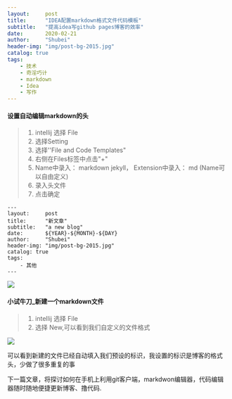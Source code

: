 ```yaml
---
layout:     post   
title:      "IDEA配置markdown格式文件代码模板"   
subtitle:   "提高idea写github pages博客的效率"  
date:       2020-02-21  
author:     "Shubei"  
header-img: "img/post-bg-2015.jpg"  
catalog: true  
tags:  
    - 技术  
    - 奇淫巧计  
    - markdown
    - Idea  
    - 写作  
---
```


#### 设置自动编辑markdown的头
>1. intellij 选择 File  
>2. 选择Setting
>3. 选择''File and Code Templates"
>4. 右侧在Files标签中点击"+"
>5. Name中录入： markdown jekyll， Extension中录入： md  (Name可以自由定义)
>6. 录入头文件
>7. 点击确定

```
---
layout:     post  
title:      "新文章"  
subtitle:   "a new blog"  
date:       ${YEAR}-${MONTH}-${DAY}  
author:     "Shubei"  
header-img: "img/post-bg-2015.jpg"  
catalog: true  
tags:  
    - 其他  
---
``` 

![](http://shubei-blog.oss-cn-beijing.aliyuncs.com/pasteimageintomarkdown/2020-02-21/579414984809800.png?Expires=4735875106&OSSAccessKeyId=LTAI4Fv8o4J1qrtFrYcJsmA2&Signature=zhiLxJ1CWctbvdP7XZDZgieJUus%3D)

#### 小试牛刀_新建一个markdown文件
>1. intellij 选择 File  
>2. 选择 New,可以看到我们自定义的文件格式

![](http://shubei-blog.oss-cn-beijing.aliyuncs.com/pasteimageintomarkdown/2020-02-21/582980107122500.png?Expires=4735878671&OSSAccessKeyId=LTAI4Fv8o4J1qrtFrYcJsmA2&Signature=Rhu3ZFDjal1ggl2dq%2F3ZavwjP8o%3D)

可以看到新建的文件已经自动填入我们预设的标识，我设置的标识是博客的格式头，少做了很多重复的事

下一篇文章，将探讨如何在手机上利用git客户端，markdwon编辑器，代码编辑器随时随地便捷更新博客、撸代码.